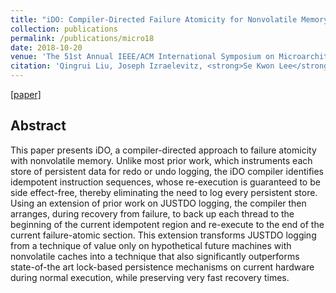 ```yaml
---
title: "iDO: Compiler-Directed Failure Atomicity for Nonvolatile Memory"
collection: publications
permalink: /publications/micro18
date: 2018-10-20
venue: 'The 51st Annual IEEE/ACM International Symposium on Microarchitecture (MICRO 2018)'
citation: 'Qingrui Liu, Joseph Izraelevitz, <strong>Se Kwon Lee</strong>, Michael L. Scott, Sam H. Noh, and Changhee Jung, Proceedings of <i>the 51st Annual IEEE/ACM International Symposium on Microarchitecture</i> (<strong>MICRO 2018</strong>).'
---
```

[[paper]](http://sekwonlee.github.io/files/micro18_ido.pdf)

## Abstract
This paper presents iDO, a compiler-directed approach to failure atomicity with nonvolatile memory. Unlike most prior work, which instruments each store of persistent data for redo or undo logging, the iDO compiler identifies idempotent instruction sequences, whose re-execution is guaranteed to be side effect-free, thereby eliminating the need to log every persistent store. Using an extension of prior work on JUSTDO logging, the compiler then arranges, during recovery from failure, to back up each thread to the beginning of the current idempotent region and re-execute to the end of the current failure-atomic section. This extension transforms JUSTDO logging from a technique of value only on hypothetical future machines with nonvolatile caches into a technique that also significantly outperforms state-of-the art lock-based persistence mechanisms on current hardware during normal execution, while preserving very fast recovery times.
